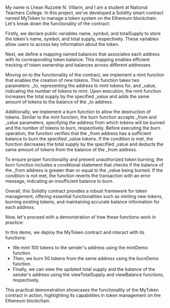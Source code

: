 My name is Lhean Ruzzele N. Villarin, and I am a student at National Teachers College. In this project, we've developed a Solidity smart contract named MyToken to manage a token system on the Ethereum blockchain. Let's break down the functionality of the contract:

Firstly, we declare public variables name, symbol, and totalSupply to store the token's name, symbol, and total supply, respectively. These variables allow users to access key information about the token.

Next, we define a mapping named balances that associates each address with its corresponding token balance. This mapping enables efficient tracking of token ownership and balances across different addresses.

Moving on to the functionality of the contract, we implement a mint function that enables the creation of new tokens. This function takes two parameters: _to, representing the address to mint tokens for, and _value, indicating the number of tokens to mint. Upon execution, the mint function increases the total supply by the specified _value and adds the same amount of tokens to the balance of the _to address.

Additionally, we implement a burn function to allow the destruction of tokens. Similar to the mint function, the burn function accepts _from and _value parameters, specifying the address from which tokens will be burned and the number of tokens to burn, respectively. Before executing the burn operation, the function verifies that the _from address has a sufficient balance to burn the specified _value tokens. If the condition is met, the function decreases the total supply by the specified _value and deducts the same amount of tokens from the balance of the _from address.

To ensure proper functionality and prevent unauthorized token burning, the burn function includes a conditional statement that checks if the balance of the _from address is greater than or equal to the _value being burned. If the condition is not met, the function reverts the transaction with an error message, indicating an insufficient balance to burn.

Overall, this Solidity contract provides a robust framework for token management, offering essential functionalities such as minting new tokens, burning existing tokens, and maintaining accurate balance information for each address. 

Now, let's proceed with a demonstration of how these functions work in practice:


In this demo, we deploy the MyToken contract and interact with its functions:
- We mint 100 tokens to the sender's address using the mintDemo function.
- Then, we burn 50 tokens from the same address using the burnDemo function.
- Finally, we can view the updated total supply and the balance of the sender's address using the viewTotalSupply and viewBalance functions, respectively.

This practical demonstration showcases the functionality of the MyToken contract in action, highlighting its capabilities in token management on the Ethereum blockchain.
